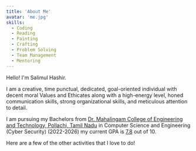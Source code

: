 ```yaml
---
title: 'About Me'
avatar: 'me.jpg'
skills:
  - Coding
  - Reading
  - Painting
  - Crafting
  - Problem Solving
  - Team Management
  - Mentoring
---
```


Hello! I'm Salimul Hashir.

I am a creative, time punctual, dedicated, goal-oriented individual with decent moral Values and Ethicates along with a high-energy level, honed communication skills, strong organizational skills, and meticulous attention to detail.

I am pursuing my Bachelors from [Dr. Mahalingam College of Engineering and Technology, Pollachi, Tamil Nadu](https://www.drmcet.ac.in/) in Computer Science and Engineering (Cyber Security) (2022-2026) my current GPA is [7.8]() out of 10.

Here are a few of the other activities that I love to do!
